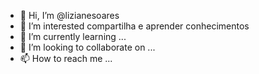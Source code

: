 - 👋 Hi, I’m @lizianesoares
- 👀 I’m interested compartilha e aprender conhecimentos 
- 🌱 I’m currently learning ...
- 💞️ I’m looking to collaborate on ...
- 📫 How to reach me ...

<!---
lizianesoares/lizianesoares is a ✨ special ✨ repository because its `README.md` (this file) appears on your GitHub profile.
You can click the Preview link to take a look at your changes.
--->

